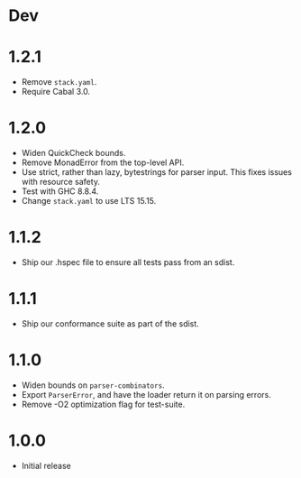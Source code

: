 # Dev

# 1.2.1

- Remove `stack.yaml`.
- Require Cabal 3.0.

# 1.2.0

- Widen QuickCheck bounds.
- Remove MonadError from the top-level API.
- Use strict, rather than lazy, bytestrings for parser input. This fixes issues
  with resource safety.
- Test with GHC 8.8.4.
- Change `stack.yaml` to use LTS 15.15.

# 1.1.2

- Ship our .hspec file to ensure all tests pass from an sdist.

# 1.1.1

- Ship our conformance suite as part of the sdist.

# 1.1.0

- Widen bounds on ``parser-combinators``.
- Export ``ParserError``, and have the loader return it on parsing errors.
- Remove -O2 optimization flag for test-suite.

# 1.0.0

- Initial release
